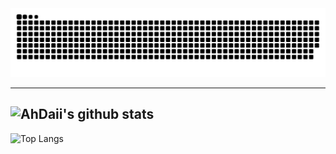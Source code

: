<picture>
  <source media="(prefers-color-scheme: dark)" srcset="https://raw.githubusercontent.com/AhDaii/AhDaii/output/github-contribution-grid-snake-dark.svg">
  <source media="(prefers-color-scheme: light)" srcset="https://raw.githubusercontent.com/AhDaii/AhDaii/output/github-contribution-grid-snake.svg">
  <img alt="github contribution grid snake animation" src="https://raw.githubusercontent.com/AhDaii/AhDaii/output/github-contribution-grid-snake.svg">
</picture>


-----
![AhDaii's github stats](https://github-readme-stats.vercel.app/api?username=AhDaii&show_icons=true&theme=vue)
-----
![Top Langs](https://github-readme-stats.vercel.app/api/top-langs/?username=AhDaii&layout=compact)

